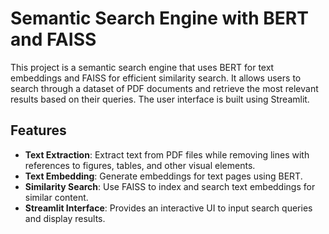 # Semantic Search Engine with BERT and FAISS

This project is a semantic search engine that uses BERT for text embeddings and FAISS for efficient similarity search. It allows users to search through a dataset of PDF documents and retrieve the most relevant results based on their queries. The user interface is built using Streamlit.

## Features

- **Text Extraction**: Extract text from PDF files while removing lines with references to figures, tables, and other visual elements.
- **Text Embedding**: Generate embeddings for text pages using BERT.
- **Similarity Search**: Use FAISS to index and search text embeddings for similar content.
- **Streamlit Interface**: Provides an interactive UI to input search queries and display results.

